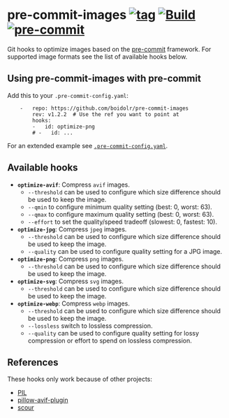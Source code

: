 pre-commit-images [![tag](https://img.shields.io/github/v/tag/boidolr/pre-commit-images?sort=semver)](https://github.com/boidolr/pre-commit-images/tags) [![Build](https://github.com/boidolr/pre-commit-images/actions/workflows/continous-integration.yml/badge.svg)](https://github.com/boidolr/pre-commit-images/actions/workflows/continous-integration.yml) [![pre-commit](https://img.shields.io/badge/pre--commit-enabled-brightgreen?logo=pre-commit&logoColor=white)](https://github.com/pre-commit/pre-commit)
================

Git hooks to optimize images based on the [pre-commit](https://github.com/pre-commit/pre-commit) framework. For supported image formats see the list of available hooks below.

## Using pre-commit-images with pre-commit

Add this to your `.pre-commit-config.yaml`:
```
    -   repo: https://github.com/boidolr/pre-commit-images
        rev: v1.2.2  # Use the ref you want to point at
        hooks:
        -   id: optimize-png
        # -   id: ...
```
For an extended example see [`.pre-commit-config.yaml`](.pre-commit-config.yaml).

## Available hooks

- **`optimize-avif`**: Compress `avif` images.
    - `--threshold` can be used to configure which size difference should be used to keep the image.
    - `--qmin` to configure minimum quality setting (best: 0, worst: 63).
    - `--qmax` to configure maximum quality setting (best: 0, worst: 63).
    - `--effort` to set the quality/speed tradeoff (slowest: 0, fastest: 10).
- **`optimize-jpg`**: Compress `jpeg` images.
    - `--threshold` can be used to configure which size difference should be used to keep the image.
    - `--quality` can be used to configure quality setting for a JPG image.
- **`optimize-png`**: Compress `png` images.
    - `--threshold` can be used to configure which size difference should be used to keep the image.
- **`optimize-svg`**: Compress `svg` images.
    - `--threshold` can be used to configure which size difference should be used to keep the image.
- **`optimize-webp`**: Compress `webp` images.
    - `--threshold` can be used to configure which size difference should be used to keep the image.
    - `--lossless` switch to lossless compression.
    - `--quality` can be used to configure quality setting for lossy compression or effort to spend on lossless compression.


## References

These hooks only work because of other projects:

- [PIL](https://github.com/python-pillow/Pillow)
- [pillow-avif-plugin](https://github.com/fdintino/pillow-avif-plugin)
- [scour](https://github.com/scour-project/scour)
